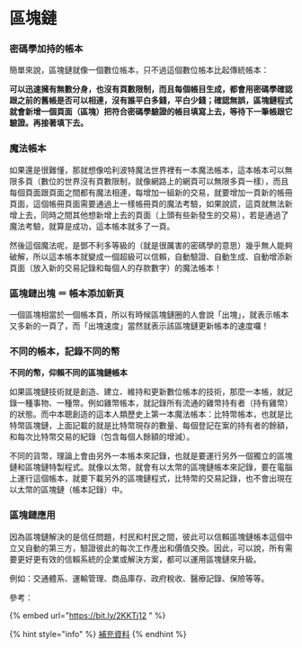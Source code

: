 # 區塊鏈

### 密碼學加持的帳本

簡單來說，區塊鏈就像一個數位帳本，只不過這個數位帳本比起傳統帳本：

**可以迅速擁有無數分身，也沒有頁數限制，而且每個帳目生成，都會用密碼學確認跟之前的舊帳是否可以相連，沒有誰平白多錢，平白少錢；確認無誤，區塊鏈程式就會新增一個頁面（區塊）把符合密碼學驗證的帳目填寫上去，等待下一筆帳跟它驗證。再接著填下去。**

### 魔法帳本

如果還是很難懂，那就想像哈利波特魔法世界裡有一本魔法帳本，這本帳本可以無限多頁（數位的世界沒有頁數限制，就像網路上的網頁可以無限多頁一樣），而且每個頁面跟頁面之間都有魔法相連，每增加一組新的交易，就要增加一頁新的帳冊頁面，這個帳冊頁面需要通過上一樣帳冊頁的魔法考驗，如果說謊，這頁就無法新增上去，同時之間其他想新增上去的頁面（上頭有些新發生的交易），若是通過了魔法考驗，就算是成功，這本帳本就多了一頁。

然後這個魔法呢，是鄧不利多等級的（就是很厲害的密碼學的意思）幾乎無人能夠破解，所以這本帳本就變成一個超級可以信賴，自動驗證、自動生成、自動增添新頁面（放入新的交易記錄和每個人的存款數字）的魔法帳本！

### 區塊鏈出塊 ＝ 帳本添加新頁

一個區塊相當於一個帳本頁，所以有時候區塊鏈圈的人會說「出塊」，就表示帳本又多新的一頁了，而「出塊速度」當然就表示該區塊鏈更新帳本的速度囉！

### 不同的帳本，記錄不同的幣

**不同的幣，仰賴不同的區塊鏈帳本**

如果區塊鏈技術就是創造、建立、維持和更新數位帳本的技術，那麼一本帳，就記錄一種事物、一種幣。例如雞幣帳本，就記錄所有流通的雞幣持有者（持有雞幣）的狀態。而中本聰創造的這本人類歷史上第一本魔法帳本：比特幣帳本，也就是比特幣區塊鏈，上面記載的就是比特幣現存的數量、每個登記在案的持有者的餘額，和每次比特幣交易的紀錄（包含每個人餘額的增減）。

不同的貨幣，理論上會由另外一本帳本來記錄，也就是要運行另外一個獨立的區塊鏈和區塊鏈特製程式。就像以太幣，就會有以太幣的區塊鏈帳本來記錄，要在電腦上運行這個帳本，就要下載另外的區塊鏈程式，比特幣的交易記錄，也不會出現在以太幣的區塊鏈（帳本記錄）中。

### 區塊鏈應用

因為區塊鏈解決的是信任問題，村民和村民之間，彼此可以信賴區塊鏈帳本這個中立又自動的第三方，驗證彼此的每次工作產出和價值交換。因此，可以說，所有需要更好更有效的信賴系統的企業或解決方案，都可以運用區塊鏈來升級。

例如：交通體系、運輸管理、商品庫存、政府稅收、醫療記錄、保險等等。

參考：

{% embed url="https://bit.ly/2KKTj12 " %}

{% hint style="info" %}
[補充資料](diao-de-pian-duan.md#undefined)
{% endhint %}



